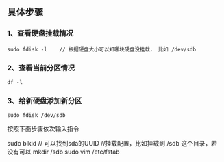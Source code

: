 
## 具体步骤

### 1、查看硬盘挂载情况

```
sudo fdisk -l    // 根据硬盘大小可以知哪块硬盘没挂载， 比如 /dev/sdb
```

### 2、查看当前分区情况

```
df -l
```

### 3、给新硬盘添加新分区

```
sudo fdisk /dev/sdb
```
按照下面步骤依次输入指令


sudo blkid           // 可以找到sda的UUID
//挂载配置，比如挂载到 /sdb 这个目录，若没有可以 mkdir /sdb
sudo vim /etc/fstab



